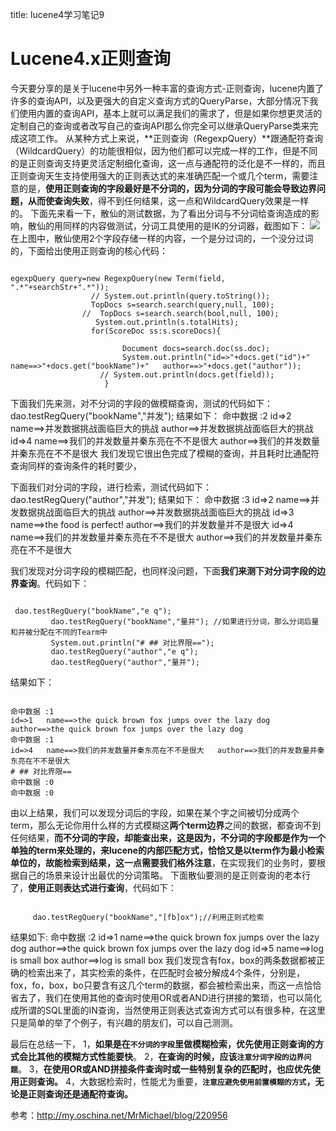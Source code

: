 title: lucene4学习笔记9 

#  Lucene4.x正则查询 
今天要分享的是关于lucene中另外一种丰富的查询方式-正则查询，lucene内置了许多的查询API，以及更强大的自定义查询方式的QueryParse，大部分情况下我们使用内置的查询API，基本上就可以满足我们的需求了，但是如果你想更灵活的定制自己的查询或者改写自己的查询API那么你完全可以继承QueryParse类来完成这项工作。 
从某种方式上来说，**正则查询（RegexpQuery）**跟通配符查询（WildcardQuery）的功能很相似，因为他们都可以完成一样的工作，但是不同的是正则查询支持更灵活定制细化查询，这一点与通配符的泛化是不一样的，而且正则查询天生支持使用强大的正则表达式的来准确匹配一个或几个term，需要注意的是，**使用正则查询的字段最好是不分词的，因为分词的字段可能会导致边界问题，从而使查询失败**，得不到任何结果，这一点和WildcardQuery效果是一样的。 
下面先来看一下，散仙的测试数据，为了看出分词与不分词给查询造成的影响，散仙的用同样的内容做测试，分词工具使用的是IK的分词器，截图如下： 
![](/data/dokuwiki/lucene/pasted/20160303-095112.png)
在上图中，散仙使用2个字段存储一样的内容，一个是分过词的，一个没分过词的，下面给出使用正则查询的核心代码：
```

egexpQuery query=new RegexpQuery(new Term(field, ".*"+searchStr+".*"));
                  // System.out.println(query.toString());
                  TopDocs s=search.search(query,null, 100);
                //  TopDocs s=search.search(bool,null, 100);
                   System.out.println(s.totalHits);
                  for(ScoreDoc ss:s.scoreDocs){
                          
                         Document docs=search.doc(ss.doc);
                         System.out.println("id=>"+docs.get("id")+"   name==>"+docs.get("bookName")+"   author==>"+docs.get("author"));
                    // System.out.println(docs.get(field));
                     }

```
下面我们先来测，对不分词的字段的做模糊查询，测试的代码如下：
 dao.testRegQuery("bookName","并发");
结果如下： 
命中数据 :2
id=>2   name==>并发数据挑战面临巨大的挑战   author==>并发数据挑战面临巨大的挑战
id=>4   name==>我们的并发数量并秦东亮在不不是很大   author==>我们的并发数量并秦东亮在不不是很大
我们发现它很出色完成了模糊的查询，并且耗时比通配符查询同样的查询条件的耗时要少，

下面我们对分词的字段，进行检索，测试代码如下： 
 dao.testRegQuery("author","并发");
结果如下：
命中数据 :3
id=>2   name==>并发数据挑战面临巨大的挑战   author==>并发数据挑战面临巨大的挑战
id=>3   name==>the food is perfect!   author==>我们的并发数量并不是很大
id=>4   name==>我们的并发数量并秦东亮在不不是很大   author==>我们的并发数量并秦东亮在不不是很大

我们发现对分词字段的模糊匹配，也同样没问题，下面**我们来测下对分词字段的边界查询**。代码如下： 
```

 dao.testRegQuery("bookName","e q");
         dao.testRegQuery("bookName","量并"); //如果进行分词，那么分词后量和并被分配在不同的Tearm中
         System.out.println("# ## 对比界限==");
         dao.testRegQuery("author","e q");
         dao.testRegQuery("author","量并");

```
结果如下：
```

命中数据 :1
id=>1   name==>the quick brown fox jumps over the lazy dog   author==>the quick brown fox jumps over the lazy dog
命中数据 :1
id=>4   name==>我们的并发数量并秦东亮在不不是很大   author==>我们的并发数量并秦东亮在不不是很大
# ## 对比界限==
命中数据 :0
命中数据 :0

```
由以上结果，我们可以发现分词后的字段，如果在某个字之间被切分成两个term，那么无论你用什么样的方式模糊这**两个term边界**之间的数据，都查询不到任何结果，**而不分词的字段，却能查出来，这是因为，不分词的字段都是作为一个单独的term来处理的，来lucene的内部匹配方式，恰恰又是以term作为最小检索单位的，故能检索到结果，这一点需要我们格外注意**，在实现我们的业务时，要根据自己的场景来设计出最优的分词策略。
下面散仙要测的是正则查询的老本行了，**使用正则表达式进行查询**，代码如下：
```

     dao.testRegQuery("bookName","[fb]ox");//利用正则式检索

```
结果如下:
命中数据 :2
id=>1   name==>the quick brown fox jumps over the lazy dog   author==>the quick brown fox jumps over the lazy dog
id=>5   name==>log is small box   author==>log is small box
我们发现含有fox，box的两条数据都被正确的检索出来了，其实检索的条件，在匹配时会被分解成4个条件，分别是，fox，fo，box，bo只要含有这几个term的数据，都会被检索出来，而这一点恰恰省去了，我们在使用其他的查询时使用OR或者AND进行拼接的繁琐，也可以简化成所谓的SQL里面的IN查询，当然使用正则表达式查询方式可以有很多种，在这里只是简单的举了个例子，有兴趣的朋友们，可以自己测测。 

最后在总结一下，
1，**如果是在` 不分词的字段 `里做模糊检索，优先使用正则查询的方式会比其他的模糊方式性能要快**。
2，**在查询的时候，应该` 注意分词字段的边界问题 `**。
3，**在使用OR或AND拼接条件查询时或一些特别复杂的匹配时，也应优先使用正则查询。**
4，大数据检索时，性能尤为重要，**` 注意应避免使用前置模糊的方式 `，无论是正则查询还是通配符查询。** 


参考：http://my.oschina.net/MrMichael/blog/220956